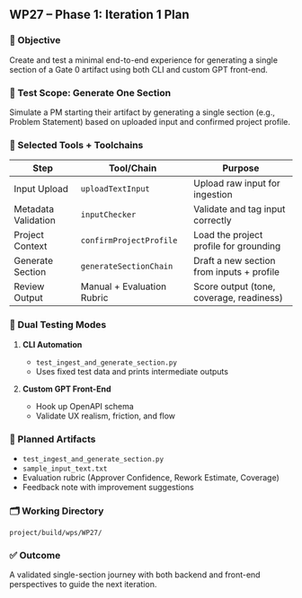 ## WP27 – Phase 1: Iteration 1 Plan

### 🎯 Objective
Create and test a minimal end-to-end experience for generating a single section of a Gate 0 artifact using both CLI and custom GPT front-end.

### 🧪 Test Scope: Generate One Section
Simulate a PM starting their artifact by generating a single section (e.g., Problem Statement) based on uploaded input and confirmed project profile.

### 🧰 Selected Tools + Toolchains
| Step | Tool/Chain | Purpose |
|------|------------|---------|
| Input Upload | `uploadTextInput` | Upload raw input for ingestion |
| Metadata Validation | `inputChecker` | Validate and tag input correctly |
| Project Context | `confirmProjectProfile` | Load the project profile for grounding |
| Generate Section | `generateSectionChain` | Draft a new section from inputs + profile |
| Review Output | Manual + Evaluation Rubric | Score output (tone, coverage, readiness) |

### 🔁 Dual Testing Modes
1. **CLI Automation**
   - `test_ingest_and_generate_section.py`
   - Uses fixed test data and prints intermediate outputs

2. **Custom GPT Front-End**
   - Hook up OpenAPI schema
   - Validate UX realism, friction, and flow

### 📄 Planned Artifacts
- `test_ingest_and_generate_section.py`
- `sample_input_text.txt`
- Evaluation rubric (Approver Confidence, Rework Estimate, Coverage)
- Feedback note with improvement suggestions

### 🗂️ Working Directory
`project/build/wps/WP27/`

### ✅ Outcome
A validated single-section journey with both backend and front-end perspectives to guide the next iteration.
